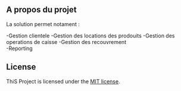 
## A propos du projet

La solution permet notament : 

-Gestion clientele 
-Gestion des locations des prodouits 
-Gestion des operations de caisse
-Gestion des recouvrement  
-Reporting

## License

ThiS Project is licensed under the [MIT license](https://opensource.org/licenses/MIT).
